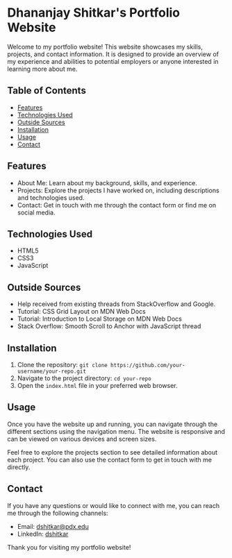 # Dhananjay Shitkar's Portfolio Website

Welcome to my portfolio website! This website showcases my skills, projects, and contact information. It is designed to provide an overview of my experience and abilities to potential employers or anyone interested in learning more about me.

## Table of Contents

- [Features](#features)
- [Technologies Used](#technologies-used)
- [Outside Sources](#outside-sources)
- [Installation](#installation)
- [Usage](#usage)
- [Contact](#contact)

## Features

- About Me: Learn about my background, skills, and experience.
- Projects: Explore the projects I have worked on, including descriptions and technologies used.
- Contact: Get in touch with me through the contact form or find me on social media.

## Technologies Used

- HTML5
- CSS3
- JavaScript

## Outside Sources

- Help received from existing threads from StackOverflow and Google.
- Tutorial: CSS Grid Layout on MDN Web Docs
- Tutorial: Introduction to Local Storage on MDN Web Docs
- Stack Overflow: Smooth Scroll to Anchor with JavaScript thread

## Installation

1. Clone the repository: `git clone https://github.com/your-username/your-repo.git`
2. Navigate to the project directory: `cd your-repo`
3. Open the `index.html` file in your preferred web browser.

## Usage

Once you have the website up and running, you can navigate through the different sections using the navigation menu. The website is responsive and can be viewed on various devices and screen sizes.

Feel free to explore the projects section to see detailed information about each project. You can also use the contact form to get in touch with me directly.

## Contact

If you have any questions or would like to connect with me, you can reach me through the following channels:

- Email: dshitkar@pdx.edu
- LinkedIn: [dshitkar](https://www.linkedin.com/in/dshitkar)

Thank you for visiting my portfolio website!

